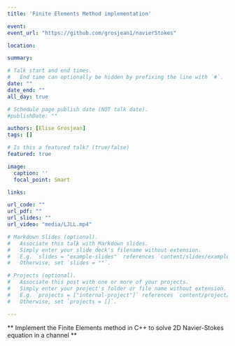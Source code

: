 ```yaml
---
title: 'Finite Elements Method implementation'

event: 
event_url: "https://github.com/grosjean1/navierStokes" 

location: 

summary: 

# Talk start and end times.
#   End time can optionally be hidden by prefixing the line with `#`.
date: ""
date_end: ""
all_day: true

# Schedule page publish date (NOT talk date).
#publishDate: ""

authors: [Elise Grosjean]
tags: []

# Is this a featured talk? (true/false)
featured: true

image:
  caption: ''
  focal_point: Smart

links:

url_code: ""
url_pdf: ""
url_slides: ""
url_video: "media/LJLL.mp4"

# Markdown Slides (optional).
#   Associate this talk with Markdown slides.
#   Simply enter your slide deck's filename without extension.
#   E.g. `slides = "example-slides"` references `content/slides/example-slides.md`.
#   Otherwise, set `slides = ""`.

# Projects (optional).
#   Associate this post with one or more of your projects.
#   Simply enter your project's folder or file name without extension.
#   E.g. `projects = ["internal-project"]` references `content/project/deep-learning/index.md`.
#   Otherwise, set `projects = []`.

---
```


** Implement the Finite Elements method in C++ to solve 2D Navier-Stokes equation in a channel **
